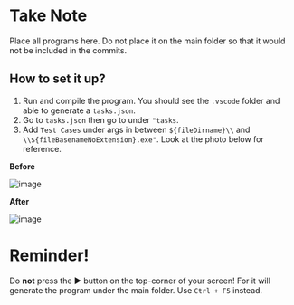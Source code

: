 # Take Note
Place all programs here. Do not place it on the main folder so that it would not be included in the commits.

## How to set it up?
1. Run and compile the program. You should see the `.vscode` folder and able to generate a `tasks.json`.
2. Go to `tasks.json` then go to under `"tasks`.
3. Add `Test Cases` under args in between `${fileDirname}\\` and `\\${fileBasenameNoExtension}.exe"`. Look at the photo below for reference.

**Before**

![image](https://user-images.githubusercontent.com/40118781/168317213-cfa45829-4356-43ff-9fc7-a2f7cc61893c.png)

**After**

![image](https://user-images.githubusercontent.com/40118781/168317248-35128498-d967-4ed7-9742-da018f6d7fa6.png)

# Reminder!
Do **not** press the ▶️ button on the top-corner of your screen! For it will generate the program under the main folder. Use `Ctrl + F5` instead.

